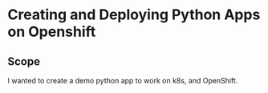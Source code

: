 # Creating and Deploying Python Apps on Openshift

## Scope
I wanted to create a demo python app to work on k8s, and OpenShift.